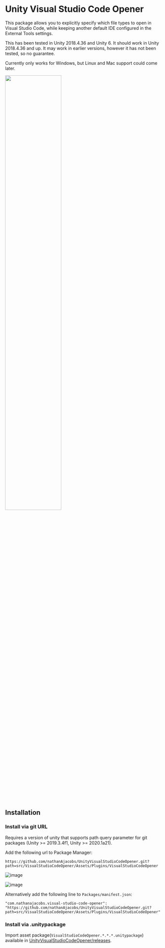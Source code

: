 # Unity Visual Studio Code Opener

This package allows you to explicitly specify which file types to open in Visual Studio Code, while keeping another default IDE configured in the External Tools settings.

This has been tested in Unity 2018.4.36 and Unity 6. It should work in Unity 2018.4.36 and up. It may work in earlier versions, however it has not been tested, so no guarantee.

Currently only works for Windows, but Linux and Mac support could come later.

<img src="https://github.com/user-attachments/assets/3a1288f6-4f09-4c13-834c-601db8e134b7" width="60%"/>

Installation
---
### Install via git URL

Requires a version of unity that supports path query parameter for git packages (Unity >= 2019.3.4f1, Unity >= 2020.1a21).

Add the following url to Package Manager:

`https://github.com/nathanAjacobs/UnityVisualStudioCodeOpener.git?path=src/VisualStudioCodeOpener/Assets/Plugins/VisualStudioCodeOpener`

![image](https://github.com/user-attachments/assets/1793d097-e196-44a2-b27e-476ff8fb72ad)

![image](https://github.com/user-attachments/assets/690fd6d8-30d3-419a-a08a-d0fe42f6b6a3)

Alternatively add the following line to `Packages/manifest.json`:

`"com.nathanajacobs.visual-studio-code-opener": "https://github.com/nathanAjacobs/UnityVisualStudioCodeOpener.git?path=src/VisualStudioCodeOpener/Assets/Plugins/VisualStudioCodeOpener"`

### Install via .unitypackage

Import asset package(`VisualStudioCodeOpener.*.*.*.unitypackage`) available in [UnityVisualStudioCodeOpener/releases](https://github.com/nathanAjacobs/UnityVisualStudioCodeOpener/releases).
